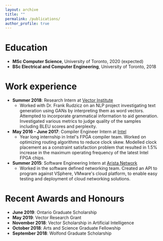 ```yaml
---
layout: archive
title: ""
permalink: /publications/
author_profile: true
---
```


Education
======
* **MSc Computer Science**, University of Toronto, 2020 (expected)  
* **BSc Electrical and Computer Engineering**, University of Toronto, 2018

Work experience
======
* **Summer 2018**: Research Intern at [Vector Institute](https://vectorinstitute.ai/)
    * Worked with Dr. Frank Rudzicz on an NLP project investigating text generation using GANs by interpreting them as word vectors. Attempted to incorporate grammatical information to aid generation. Investigated various metrics to judge quality of the samples including BLEU scores and perplexity.
* **May 2016 - June 2017**: Compiler Engineer Intern at [Intel](https://www.intel.com/content/www/us/en/products/programmable.html)
    * Year long internship in Intel's FPGA compiler team. Worked on optimizing routing algorithms to reduce clock skew. Modelled clock placement as a constraint satisfaction problem that resulted in 1.5\% increase in the maximum operating frequency of the latest Intel FPGA chips. 
* **Summer 2015**: Software Engineering Intern at [Arista Network](https://www.arista.com/en/)
    * Worked in the software defined networking team. Created an API to program against VSphere, VMware's cloud platform, to enable easy testing and deployment of cloud networking solutions. 
  
Recent Awards and Honours
======
* **June 2019**: Ontario Graduate Scholarship
* **May 2019**: Vector Research Grant
* **November 2018**: Vector Scholarship in Artificial Intelligence
* **October 2018**: Arts and Science Graduate Fellowship 
* **September 2018**: Wolfond Graduate Scholarship             

